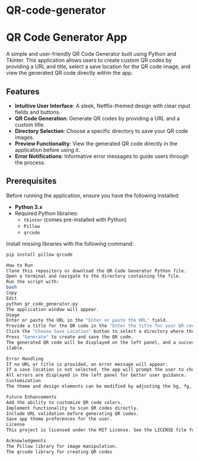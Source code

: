 # QR-code-generator
# QR Code Generator App

A simple and user-friendly QR Code Generator built using Python and Tkinter. This application allows users to create custom QR codes by providing a URL and title, select a save location for the QR code image, and view the generated QR code directly within the app.

## Features

- **Intuitive User Interface**: A sleek, Netflix-themed design with clear input fields and buttons.
- **QR Code Generation**: Generate QR codes by providing a URL and a custom title.
- **Directory Selection**: Choose a specific directory to save your QR code images.
- **Preview Functionality**: View the generated QR code directly in the application before using it.
- **Error Notifications**: Informative error messages to guide users through the process.

## Prerequisites

Before running the application, ensure you have the following installed:

- **Python 3.x**
- Required Python libraries:
  - `tkinter` (comes pre-installed with Python)
  - `Pillow`
  - `qrcode`

Install missing libraries with the following command:
```bash
pip install pillow qrcode

How to Run
Clone this repository or download the QR Code Generator Python file.
Open a terminal and navigate to the directory containing the file.
Run the script with:
bash
Copy
Edit
python qr_code_generator.py
The application window will appear.
Usage
Enter or paste the URL in the "Enter or paste the URL" field.
Provide a title for the QR code in the "Enter the title for your QR code" field.
Click the "Choose Save Location" button to select a directory where the QR code image will be saved.
Press "Generate" to create and save the QR code.
The generated QR code will be displayed on the left panel, and a success notification will appear.
ilable.

Error Handling
If no URL or title is provided, an error message will appear.
If a save location is not selected, the app will prompt the user to choose one.
All errors are displayed in the left panel for better user guidance.
Customization
The theme and design elements can be modified by adjusting the bg, fg, and font parameters in the code. Currently, the app uses a Netflix-inspired dark theme with red highlights.

Future Enhancements
Add the ability to customize QR code colors.
Implement functionality to scan QR codes directly.
Include URL validation before generating QR codes.
Save app theme preferences for the user.
License
This project is licensed under the MIT License. See the LICENSE file for details.

Acknowledgments
The Pillow library for image manipulation.
The qrcode library for creating QR codes
